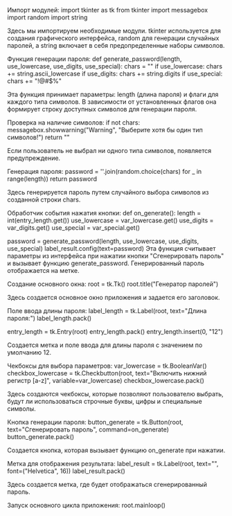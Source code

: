 Импорт модулей: import tkinter as tk from tkinter import messagebox import random import string

Здесь мы импортируем необходимые модули. tkinter используется для создания графического интерфейса, random для генерации случайных паролей, а string включает в себя предопределенные наборы символов.

Функция генерации пароля: def generate_password(length, use_lowercase, use_digits, use_special): chars = "" if use_lowercase: chars += string.ascii_lowercase if use_digits: chars += string.digits if use_special: chars += "!@#$%"

Эта функция принимает параметры: length (длина пароля) и флаги для каждого типа символов. В зависимости от установленных флагов она формирует строку доступных символов для генерации пароля.

Проверка на наличие символов: if not chars: messagebox.showwarning("Warning", "Выберите хотя бы один тип символов!") return ""

Если пользователь не выбрал ни одного типа символов, появляется предупреждение.

Генерация пароля: password = ''.join(random.choice(chars) for _ in range(length)) return password

Здесь генерируется пароль путем случайного выбора символов из созданной строки chars.

Обработчик события нажатия кнопки: def on_generate(): length = int(entry_length.get()) use_lowercase = var_lowercase.get() use_digits = var_digits.get() use_special = var_special.get()

password = generate_password(length, use_lowercase, use_digits, use_special)
label_result.config(text=password)
Эта функция считывает параметры из интерфейса при нажатии кнопки "Сгенерировать пароль" и вызывает функцию generate_password. Генерированный пароль отображается на метке.

Создание основного окна: root = tk.Tk() root.title("Генератор паролей")

Здесь создается основное окно приложения и задается его заголовок.

Поле ввода длины пароля: label_length = tk.Label(root, text="Длина пароля:") label_length.pack()

entry_length = tk.Entry(root) entry_length.pack() entry_length.insert(0, "12")

Создается метка и поле ввода для длины пароля с значением по умолчанию 12.

Чекбоксы для выбора параметров: var_lowercase = tk.BooleanVar() checkbox_lowercase = tk.Checkbutton(root, text="Включить нижний регистр [a-z]", variable=var_lowercase) checkbox_lowercase.pack()

Здесь создаются чекбоксы, которые позволяют пользователю выбрать, будут ли использоваться строчные буквы, цифры и специальные символы.

Кнопка генерации пароля: button_generate = tk.Button(root, text="Сгенерировать пароль", command=on_generate) button_generate.pack()

Создается кнопка, которая вызывает функцию on_generate при нажатии.

Метка для отображения результата: label_result = tk.Label(root, text="", font=("Helvetica", 16)) label_result.pack()

Здесь создается метка, где будет отображаться сгенерированный пароль.

Запуск основного цикла приложения: root.mainloop()
